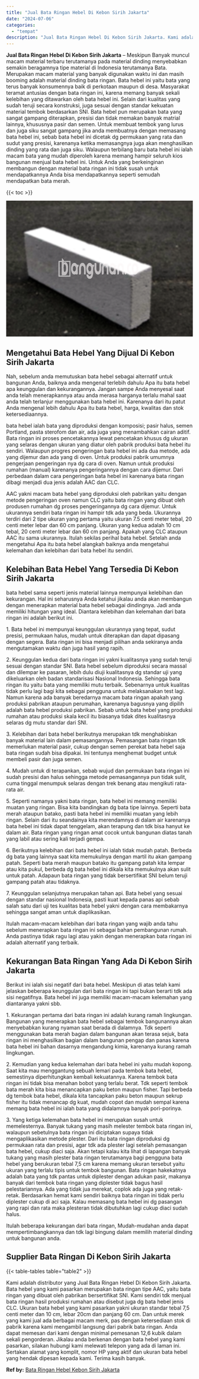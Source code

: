 ```yaml
---
title: "Jual Bata Ringan Hebel Di Kebon Sirih Jakarta"
date: "2024-07-06"
categories: 
  - "tempat"
description: "Jual Bata Ringan Hebel Di Kebon Sirih Jakarta. Kami adalah distributor yang Jual Bata Ringan Hebel Di Kebon Sirih Jakarta. Bata hebel yang kami pasarkan meru..."
---
```


**Jual Bata Ringan Hebel Di Kebon Sirih Jakarta** – Meskipun Banyak muncul macam material terbaru terutamanya pada material dinding menyebabkan semakin beragamnya tipe material di Indonesia terutamanya Bata. Merupakan macam material yang banyak digunakan waktu ini dan masih booming adalah material dinding bata ringan. Bata hebel ini yaitu bata yang terus banyak konsumennya baik di perkotaan maupun di desa. Masyarakat teramat antusias dengan bata ringan ini, karena memang banyak sekali kelebihan yang ditawarkan oleh bata hebel ini. Selain dari kualitas yang sudah teruji secara konstruksi, juga sesuai dengan standar kekuatan material tembok berdasarkan SNI. Bata hebel pun merupakan bata yang sangat gampang diterapkan, presisi dan tidak memakan banyak matrial lainnya, khususnya pasir dan semen. Untuk membuat tembok yang lurus dan juga siku sangat gampang jika anda membuatnya dengan memasang bata hebel ini, sebab bata hebel ini dicetak dg permukaan yang rata dan sudut yang presisi, karenanya ketika memasangnya juga akan menghasilkan dinding yang rata dan juga siku. Walaupun terbilang baru bata hebel ini ialah macam bata yang mudah diperoleh karena memang hampir seluruh kios bangunan menjual bata hebel ini. Untuk Anda yang berkeinginan membangun dengan material bata ringan ini tidak susah untuk mendapatkannya Anda bisa mendapatkannya seperti semudah mendapatkan bata merah.

{{< toc >}}

![Jual Bata Ringan Hebel Di Kebon Sirih Jakarta](/images/jual-hebel-murah-28.png)

## Mengetahui Bata Hebel Yang Dijual Di Kebon Sirih Jakarta

Nah, sebelum anda memutuskan bata hebel sebagai alternatif untuk bangunan Anda, baiknya anda mengenal terlebih dahulu Apa itu bata hebel apa keunggulan dan kekurangannya. Jangan sampe Anda menyesal saat anda telah menerapkannya atau anda merasa harganya terlalu mahal saat anda telah terlanjur menggunakan bata hebel ini. Karenanya dari itu patut Anda mengenal lebih dahulu Apa itu bata hebel, harga, kwalitas dan stok ketersediaannya.

bata hebel ialah bata yang diproduksi dengan komposisi; pasir halus, semen Portland, pasta sterofom dan air, ada juga yang menambahkan cairan aditif. Bata ringan ini proses pencetakannya lewat pencetakan khusus dg ukuran yang selaras dengan ukuran yang diatur oleh pabrik produksi bata hebel itu sendiri. Walaupun progres pengeringan bata hebel ini ada dua metode, ada yang dijemur dan ada yang di oven. Untuk produksi pabrik umumnya pengerjaan pengeringan nya dg cara di oven. Namun untuk produksi rumahan (manual) karenanya pengeringannya dengan cara dijemur. Dari perbedaan dalam cara pengeringan bata hebel ini karenanya bata ringan dibagi menjadi dua jenis adalah AAC dan CLC.

AAC yakni macam bata hebel yang diproduksi oleh pabrikan yaitu dengan metode pengeringan oven namun CLC yaitu bata ringan yang dibuat oleh produsen rumahan dg proses pengeringannya dg cara dijemur. Untuk ukurannya sendiri bata ringan ini hampir tdk ada yang beda. Ukurannya terdiri dari 2 tipe ukuran yang pertama yaitu ukuran 7.5 centi meter tebal, 20 centi meter lebar dan 60 cm panjang. Ukuran yang kedua adalah 10 cm tebal, 20 centi meter lebar dan 60 cm panjang. Apakah yang CLC ataupun AAC itu sama ukurannya. Itulah sekilas perihal bata hebel. Setelah anda mengetahui Apa itu bata hebel alangkah baiknya anda mengetahui kelemahan dan kelebihan dari bata hebel itu sendiri.

## Kelebihan Bata Hebel Yang Tersedia Di Kebon Sirih Jakarta

bata hebel sama seperti jenis material lainnya mempunyai kelebihan dan kekurangan. Hal ini seharusnya Anda ketahui jikalau anda akan membangun dengan menerapkan material bata hebel sebagai dindingnya. Jadi anda memiliki hitungan yang ideal. Diantara kelebihan dan kelemahan dari bata ringan ini adalah berikut ini.

1\. Bata hebel ini mempunyai keunggulan ukurannya yang tepat, sudut presisi, permukaan halus, mudah untuk diterapkan dan dapat dipasang dengan segera. Bata ringan ini bisa menjadi pilihan anda sekiranya anda mengutamakan waktu dan juga hasil yang rapih.

2\. Keunggulan kedua dari bata ringan ini yakni kualitasnya yang sudah teruji sesuai dengan standar SNI. Bata hebel sebelum diproduksi secara massal dan dilempar ke pasaran, lebih dulu diuji kualitasnya dg standar uji yang dikeluarkan oleh badan standarisasi Nasional Indonesia. Sehingga bata ringan itu yaitu bata yang memiliki mutu terbaik. Sebenarnya untuk kualitas tidak perlu lagi bagi kita sebagai pengguna untuk melaksanakan test lagi. Namun karena ada banyak beredarnya macam bata ringan apakah yang produksi pabrikan ataupun perumahan, karenanya bagusnya yang dipilih adalah bata hebel produksi pabrikan. Sebab untuk bata hebel yang produksi rumahan atau produksi skala kecil itu biasanya tidak dites kualitasnya selaras dg mutu standar dari SNI.

3\. Kelebihan dari bata hebel berikutnya merupakan tdk menghabiskan banyak material lain dalam pemasangannya. Pemasangan bata ringan tdk memerlukan material pasir, cukup dengan semen perekat bata hebel saja bata ringan sudah bisa dipakai. Ini tentunya menghemat budget untuk membeli pasir dan juga semen.

4\. Mudah untuk di terapankan, sebab wujud dan permukaan bata ringan ini sudah presisi dan halus sehingga metode pemasangannya pun tidak sulit, cuma tinggal menumpuk selaras dengan trek benang atau mengikuti rata-rata air.

5\. Seperti namanya yakni bata ringan, bata hebel ini memang memiliki muatan yang ringan. Bisa kita bandingkan dg bata tipe lainnya. Seperti bata merah ataupun batako, pasti bata hebel ini memiliki muatan yang lebih ringan. Selain dari itu seandainya kita merendamnya di dalam air karenanya bata hebel ini tidak dapat tenggelam, akan terapung dan tdk bisa hanyut ke dalam air. Bata ringan yang ringan amat cocok untuk bangunan diatas tanah yang labil atau sering kali terjadi gempa.

6\. Berikutnya kelebihan dari bata hebel ini ialah tidak mudah patah. Berbeda dg bata yang lainnya saat kita memukulnya dengan martil itu akan gampang patah. Seperti bata merah maupun batako itu gampang patah kita lempar atau kita pukul, berbeda dg bata hebel ini dikala kita memukulnya akan sulit untuk patah. Adapaun bata ringan yang tidak bersertifikat SNI belum teruji gampang patah atau tidaknya.

7\. Keunggulan selanjutnya merupakan tahan api. Bata hebel yang sesuai dengan standar nasional Indonesia, pasti kuat kepada panas api sebab salah satu dari uji tes kualitas bata hebel yakni dengan cara membakarnya sehingga sangat aman untuk diaplikasikan.

Itulah macam-macam kelebihan dari bata ringan yang wajib anda tahu sebelum menerapkan bata ringan ini sebagai bahan pembangunan rumah. Anda pastinya tidak ragu lagi atau yakin dengan menerapkan bata ringan ini adalah alternatif yang terbaik.

## Kekurangan Bata Ringan Yang Ada Di Kebon Sirih Jakarta

Berikut ini ialah sisi negatif dari bata hebel. Meskipun di atas telah kami jelaskan beberapa keunggulan dari bata ringan ini tapi bukan berarti tdk ada sisi negatifnya. Bata hebel ini juga memiliki macam-macam kelemahan yang diantaranya yakni sbb.

1\. Kekurangan pertama dari bata ringan ini adalah kurang ramah lingkungan. Bangunan yang menerapkan bata hebel sebagai tembok bangunannya akan menyebabkan kurang nyaman saat berada di dalamnya. Tdk seperti menggunakan bata merah bagian dalam bangunan akan terasa sejuk, bata ringan ini menghasilkan bagian dalam bangunan pengap dan panas karena bata hebel ini bahan dasarnya mengandung kimia, karenanya kurang ramah lingkungan.

2\. Kemudian yang kedua kelemahan dari bata hebel ini yaitu mudah kopong. Saat kita mau menggantung sebuah lemari pada tembok bata hebel, semestinya diperhitungkan kembali kekuatannya. Karena tembok bata ringan ini tidak bisa menahan bobot yang terlalu berat. Tdk seperti tembok bata merah kita bisa menancapkan paku beton maupun fisher. Tapi berbeda dg tembok bata hebel, dikala kita tancapkan paku beton maupun sekrup fisher itu tidak menancap dg kuat, mudah copot dan mudah sempal karena memang bata hebel ini ialah bata yang didalamnya banyak pori-porinya.

3\. Yang ketiga kelemahan bata hebel ini merupakan susah untuk memelesternya. Banyak tukang yang masih melester tembok bata ringan ini, walaupun sebetulnya bata ringan ini diciptakan supaya tidak mengaplikasikan metode plester. Dari itu bata ringan diproduksi dg permukaan rata dan presisi, agar tdk ada plester lagi setelah pemasangan bata hebel, cukup diaci saja. Akan tetapi kalau kita lihat di lapangan banyak tukang yang masih plester bata ringan terutamanya bagi pengguna bata hebel yang berukuran tebal 7,5 cm karena memang ukuran tersebut yaitu ukuran yang terlalu tipis untuk tembok bangunan. Bata ringan hakekatnya adalah bata yang tdk pantas untuk diplester dengan adukan pasir, makanya banyak dari tembok bata ringan yang diplester tidak bagus hasil pelestariannya. Ada yang tidak jua merekat, coplok ada juga yang retak-retak. Berdasarkan hemat kami sendiri baiknya bata ringan ini tidak perlu diplester cukup di aci saja. Kalau memasang bata hebel ini dg pasangan yang rapi dan rata maka plesteran tidak dibutuhkan lagi cukup diaci sudah halus.

Itulah beberapa kekurangan dari bata ringan, Mudah-mudahan anda dapat mempertimbangkannya dan tdk lagi bingung dalam memilih material dinding untuk bangunan anda.

## Supplier Bata Ringan Di Kebon Sirih Jakarta

{{< table-tables table="table2" >}}

Kami adalah distributor yang Jual Bata Ringan Hebel Di Kebon Sirih Jakarta. Bata hebel yang kami pasarkan merupakan bata ringan tipe AAC, yaitu bata ringan yang dibuat oleh pabrikan bersertifikat SNI. Kami sendiri tdk menjual bata ringan hasil produksi rumahan atau disebut juga dg bata hebel jenis CLC. Ukuran bata hebel yang kami pasarkan yakni ukuran standar tebal 7,5 centi meter dan 10 cm, lebar 20cm dan panjang 60 cm. Dan untuk merek yang kami jual ada berbagai macam merk, pas dengan ketersediaan stok di pabrik karena kami mengambil langsung dari pabrik bata ringan. Anda dapat memesan dari kami dengan minimal pemesanan 12,6 kubik dalam sekali pengorderan. Jikalau anda berkenan dengan bata hebel yang kami pasarkan, silakan hubungi kami melewati telepon yang ada di laman ini. Sertakan alamat yang komplit, nomor HP yang aktif dan ukuran bata hebel yang hendak dipesan kepada kami. Terima kasih banyak.

**Ref by:** [Bata Ringan Hebel Kebon Sirih Jakarta](https://id.wikipedia.org/wiki/Bata)
